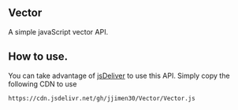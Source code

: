 ## Vector
A simple javaScript vector API.


## How to use.

You can take advantage of [jsDeliver](https://www.jsdelivr.com/) to use this API.
Simply copy the following CDN to use

`https://cdn.jsdelivr.net/gh/jjimen30/Vector/Vector.js`

